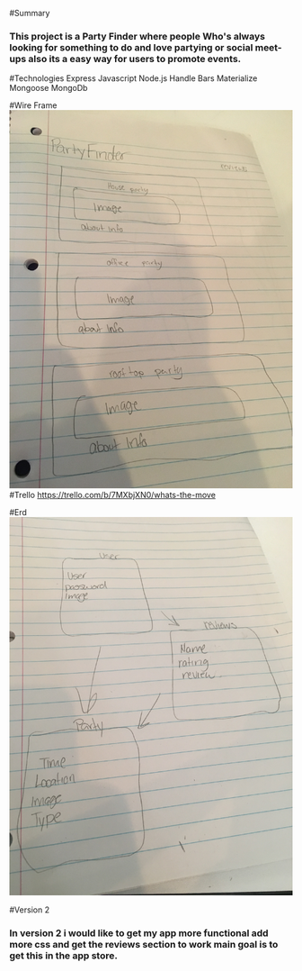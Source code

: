 #Summary
 ### This project is a Party Finder where people Who's always looking for something to do and love partying or social meet-ups also its a easy way for users to promote events.

 #Technologies
 Express
 Javascript
 Node.js
 Handle Bars
 Materialize
 Mongoose 
 MongoDb

 #Wire Frame
![wireframe](/images/wireframe.jpg)
#Trello
https://trello.com/b/7MXbjXN0/whats-the-move

#Erd
![erd](/images/erd.jpg)


#Version 2
### In version 2 i would like to get my app more functional add more css and get the reviews section to work main goal is to get this in the app store.